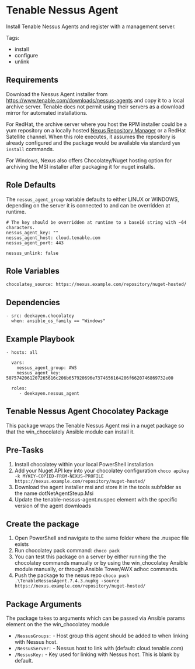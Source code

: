 Tenable Nessus Agent
====================

Install Tenable Nessus Agents and register with a management server.

Tags:

* install
* configure
* unlink

Requirements
------------

Download the Nessus Agent installer from https://www.tenable.com/downloads/nessus-agents and copy it to a local archive server. Tenable does not permit using their servers as a download mirror for automated installations.

For RedHat, the archive server where you host the RPM installer could be a yum repository on a locally hosted [Nexus Repository Manager](https://www.sonatype.com/nexus-repository-oss) or a RedHat Satellite channel. When this role executes, it assumes the repository is already configured and the package would be available via standard `yum install` commands.

For Windows, Nexus also offers Chocolatey/Nuget hosting option for archiving the MSI installer after packaging it for nuget installs.

Role Defaults
-------------

The `nessus_agent_group` variable defaults to either LINUX or WINDOWS, depending on the server it is connected to and can be overridden at runtime.

```
# The key should be overridden at runtime to a base16 string with ~64 characters.
nessus_agent_key: ""
nessus_agent_host: cloud.tenable.com
nessus_agent_port: 443

nessus_unlink: false
```

Role Variables
--------------

```
chocolatey_source: https://nexus.example.com/repository/nuget-hosted/
```

Dependencies
------------

```
- src: deekayen.chocolatey
  when: ansible_os_family == "Windows"
```

Example Playbook
----------------

    - hosts: all

      vars:
        nessus_agent_group: AWS
        nessus_agent_key: 5075742061207265616c206b657920696e7374656164206f6620746869732e00

      roles:
         - deekayen.nessus_agent

Tenable Nessus Agent Chocolatey Package
---------------------------------------

This package wraps the Tenable Nessus Agent msi in a nuget package so that the win_chocolately Ansible module can install it.

Pre-Tasks
---------
1. Install chocolatey within your local PowerShell installation
2. Add your Nuget API key into your chocolatey configuration
`choco apikey -k MYKEY-COPIED-FROM-NEXUS-PROFILE https://nexus.example.com/repository/nuget-hosted/`
3. Download the agent installer msi and store it in the tools subfolder as the name dotNetAgentSteup.Msi
4. Update the tenable-nessus-agent.nuspec <version> element with the specific version of the agent downloads

Create the package
------------------
1. Open PowerShell and navigate to the same folder where the .nuspec file exists
2. Run chocolatey pack command:
`choco pack`
3. You can test this package on a server by either running the the chocolatey commands manually or by using the win_chocolatey Ansible module manually, or through Ansible Tower/AWX adhoc commands.
4. Push the package to the nexus repo
`choco push .\TenableNessusAgent.7.4.3.nupkg -source https://nexus.example.com/repository/nuget-hosted/`

Package Arguments
-----------------

The package takes to arguments which can be passed via Ansible params element on
the the win_chocolatey module

* `/NessusGroups:` - Host group this agent should be added to when linking with Nessus host.
* `/NessusServer:` - Nessus host to link with (default: cloud.tenable.com)
* `/NessusKey:` - Key used for linking with Nessus host. This is blank by default.

